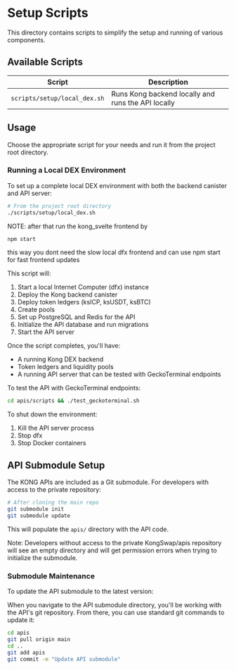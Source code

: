 # Setup Scripts

This directory contains scripts to simplify the setup and running of various components.

## Available Scripts

| Script | Description |
|--------|-------------|
| `scripts/setup/local_dex.sh` | Runs Kong backend locally and runs the API locally |

## Usage

Choose the appropriate script for your needs and run it from the project root directory.

### Running a Local DEX Environment

To set up a complete local DEX environment with both the backend canister and API server:

```bash
# From the project root directory
./scripts/setup/local_dex.sh
```

NOTE: after that run the kong_svelte frontend by
```bash
npm start
```

this way you dont need the slow local dfx frontend and can use npm start for fast frontend updates

This script will:
1. Start a local Internet Computer (dfx) instance
2. Deploy the Kong backend canister
3. Deploy token ledgers (ksICP, ksUSDT, ksBTC)
4. Create pools
5. Set up PostgreSQL and Redis for the API
6. Initialize the API database and run migrations
7. Start the API server

Once the script completes, you'll have:
- A running Kong DEX backend
- Token ledgers and liquidity pools
- A running API server that can be tested with GeckoTerminal endpoints

To test the API with GeckoTerminal endpoints:
```bash
cd apis/scripts && ./test_geckoterminal.sh
```

To shut down the environment:
1. Kill the API server process
2. Stop dfx
3. Stop Docker containers

## API Submodule Setup

The KONG APIs are included as a Git submodule. For developers with access to the private repository:

```bash
# After cloning the main repo
git submodule init
git submodule update
```

This will populate the `apis/` directory with the API code.

Note: Developers without access to the private KongSwap/apis repository will see an empty directory and will get permission errors when trying to initialize the submodule.

### Submodule Maintenance
To update the API submodule to the latest version:

When you navigate to the API submodule directory, you'll be working with the API's git repository. From there, you can use standard git commands to update it:
```bash
cd apis
git pull origin main
cd ..
git add apis
git commit -m "Update API submodule"
```